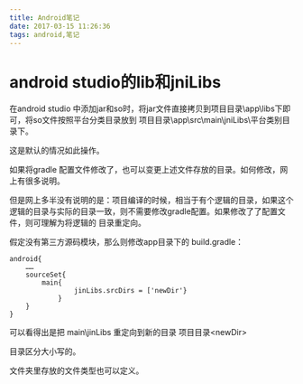 ```yaml
---
title: Android笔记
date: 2017-03-15 11:26:36
tags: android,笔记
---
```


# android studio的lib和jniLibs
在android studio 中添加jar和so时，将jar文件直接拷贝到项目目录\app\libs下即可，将so文件按照平台分类目录放到 项目目录\app\src\main\jniLibs\平台类别目录下。

这是默认的情况如此操作。

如果将gradle 配置文件修改了，也可以变更上述文件存放的目录。如何修改，网上有很多说明。

但是网上多半没有说明的是：项目编译的时候，相当于有个逻辑的目录，如果这个逻辑的目录与实际的目录一致，则不需要修改gradle配置。如果修改了了配置文件，则可理解为将逻辑的 目录重定向。

假定没有第三方源码模块，那么则修改app目录下的 build.gradle：
```
android{
    ……
    sourceSet{
        main{
                jinLibs.srcDirs = ['newDir'}
            }
    }
}
```
可以看得出是把 main\jinLibs 重定向到新的目录 项目目录\<newDir>

目录区分大小写的。

文件夹里存放的文件类型也可以定义。
